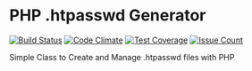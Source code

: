 PHP .htpasswd Generator
===
[![Build Status](https://travis-ci.org/svenkuegler/php-htpasswd-generator.svg)](https://travis-ci.org/svenkuegler/php-htpasswd-generator) [![Code Climate](https://codeclimate.com/github/svenkuegler/php-htpasswd-generator/badges/gpa.svg)](https://codeclimate.com/github/svenkuegler/php-htpasswd-generator) [![Test Coverage](https://codeclimate.com/github/svenkuegler/php-htpasswd-generator/badges/coverage.svg)](https://codeclimate.com/github/svenkuegler/php-htpasswd-generator/coverage) [![Issue Count](https://codeclimate.com/github/svenkuegler/php-htpasswd-generator/badges/issue_count.svg)](https://codeclimate.com/github/svenkuegler/php-htpasswd-generator)

Simple Class to Create and Manage .htpasswd files with PHP